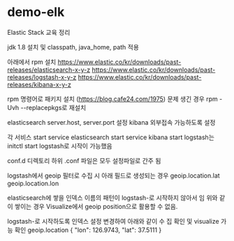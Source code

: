 # demo-elk
Elastic Stack 교육 정리 

jdk 1.8 설치 및 classpath, java_home, path 적용

아래에서 rpm 설치
https://www.elastic.co/kr/downloads/past-releases/elasticsearch-x-y-z
https://www.elastic.co/kr/downloads/past-releases/logstash-x-y-z
https://www.elastic.co/kr/downloads/past-releases/kibana-x-y-z

rpm 명령어로 패키지 설치 
(https://blog.cafe24.com/1975)
문제 생긴 경우 rpm -Uvh --replacepkgs로 재설치

elasticsearch server.host, server.port 설정
kibana 외부접속 가능하도록 설정

각 서비스 start
service elasticsearch start
service kibana start
logstash는 initctl start logstash로 시작이 가능했음

conf.d 디렉토리 하위 .conf 파일은 모두 설정파일로 간주 됨

logstash에서 geoip 필터로 수집 시 아래 필드로 생성되는 경우
geoip.location.lat 
geoip.location.lon

elasticsearch에 쌓을 인덱스 이름의 패턴이 logstash-로 시작하지 않아서 임
위와 같이 쌓이는 경우 Visualize에서 geoip position으로 활용할 수 없음.

logstash-로 시작하도록 인덱스 설정 변경하여 아래와 같이 수 집 확인 및 visualize 가능 확인
 geoip.location	{
  "lon": 126.9743,
  "lat": 37.5111
}
